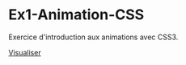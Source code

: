 # Ex1-Animation-CSS

Exercice d'introduction aux animations avec CSS3.

[Visualiser](https://maxco41.github.io/Ex1-Animation-CSS/)
